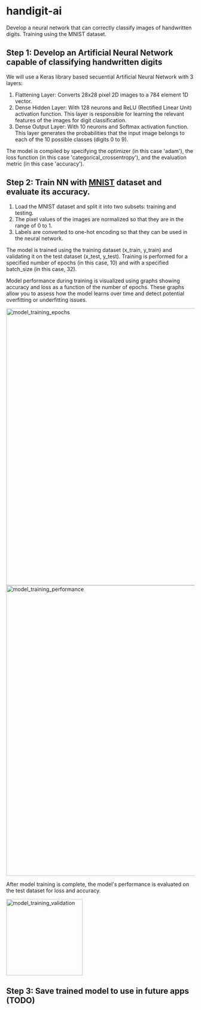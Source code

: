 # handigit-ai
Develop a neural network that can correctly classify images of handwritten digits. Training using the MNIST dataset.

## Step 1: Develop an Artificial Neural Network capable of classifying handwritten digits

We will use a Keras library based secuential Artificial Neural Network with 3 layers:

1. Flattening Layer: Converts 28x28 pixel 2D images to a 784 element 1D vector.
2. Dense Hidden Layer: With 128 neurons and ReLU (Rectified Linear Unit) activation function. This layer is responsible for learning the relevant features of the images for digit classification.
3. Dense Output Layer: With 10 neurons and Softmax activation function. This layer generates the probabilities that the input image belongs to each of the 10 possible classes (digits 0 to 9).

The model is compiled by specifying the optimizer (in this case 'adam'), the loss function (in this case 'categorical_crossentropy'), and the evaluation metric (in this case 'accuracy').


## Step 2: Train NN with [MNIST](http://yann.lecun.com/exdb/mnist/) dataset and evaluate its accuracy.

1. Load the MNIST dataset and split it into two subsets: training and testing. 
2. The pixel values of the images are normalized so that they are in the range of 0 to 1. 
3. Labels are converted to one-hot encoding so that they can be used in the neural network.

The model is trained using the training dataset (x_train, y_train) and validating it on the test dataset (x_test, y_test). Training is performed for a specified number of epochs (in this case, 10) and with a specified batch_size (in this case, 32).

Model performance during training is visualized using graphs showing accuracy and loss as a function of the number of epochs. These graphs allow you to assess how the model learns over time and detect potential overfitting or underfitting issues.

<img width="739" alt="model_training_epochs" src="https://user-images.githubusercontent.com/17501624/233156514-70ec0c53-937c-4255-907c-cc6453e96bb0.png">

<img width="775" alt="model_training_performance" src="https://user-images.githubusercontent.com/17501624/233157813-4455c1d6-0704-4b7a-bb2c-ffe8592073cd.png">


After model training is complete, the model's performance is evaluated on the test dataset for loss and accuracy.

<img width="204" alt="model_training_validation" src="https://user-images.githubusercontent.com/17501624/233157293-6eb792ec-f4ce-48f7-96b5-e997a8262254.png">




## Step 3: Save trained model to use in future apps (TODO)
